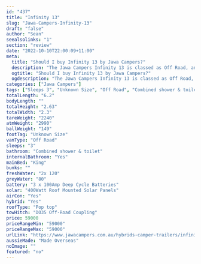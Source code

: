 ```yaml
---
id: "437"
title: "Infinity 13"
slug: "Jawa-Campers-Infinity-13"
draft: "false"
author: "Sean"
seealsolinks: "1"
section: "review"
date: "2022-10-10T22:00:09+11:00"
meta:
  title: "Should I buy Infinity 13 by Jawa Campers?"
  description: "The Jawa Campers Infinity 13 is classed as Off Road, and sleeps 3 people. It is Made Overseas and comes in at Unknown Size. It generally has Combined shower & toilet."
  ogtitle: "Should I buy Infinity 13 by Jawa Campers?"
  ogdescription: "The Jawa Campers Infinity 13 is classed as Off Road, and sleeps 3 people. It is Made Overseas and comes in at Unknown Size. It generally has Combined shower & toilet."
categories: ["Jawa Campers"]
tags: ["Sleeps 3", "Unknown Size", "Off Road", "Combined shower & toilet", "Pop top", "50 - 60k", "Made Overseas"]
totalLength: "6.2"
bodyLength: ""
totalHeight: "2.63"
totalWidth: "2.3"
tareWeight: "2240"
atmWeight: "2990"
ballWeight: "149"
footTag: "Unknown Size"
vanType: "Off Road"
sleeps: "3"
bathroom: "Combined shower & toilet"
internalBathroom: "Yes"
mainBed: "King"
bunks: ""
freshWater: "2x 120"
greyWater: "80"
battery: "3 x 100Amp Deep Cycle Batteries"
solar: "400Watt Roof Mounted Solar Panels"
airCon: "Yes"
hybrid: "Yes"
roofType: "Pop top"
towHitch: "DO35 Off-Road Coupling"
price: 59000
priceRangeMin: "59000"
priceRangeMax: "59000"
urlLink: "https://www.jawacampers.com.au/hybrids-camper-trailers/infinity-13/"
aussieMade: "Made Overseas"
noImage: ""
featured: "no"
---
```

